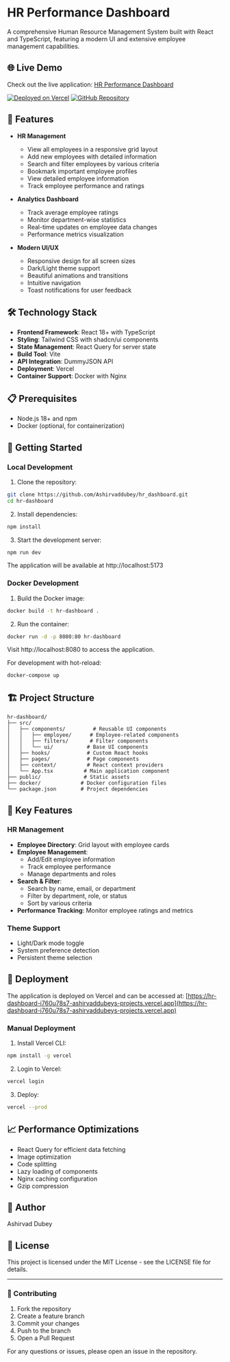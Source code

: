 # HR Performance Dashboard

A comprehensive Human Resource Management System built with React and TypeScript, featuring a modern UI and extensive employee management capabilities.

## 🌐 Live Demo

Check out the live application: [HR Performance Dashboard](https://hr-dashboard-i760u78s7-ashirvaddubeys-projects.vercel.app)

[![Deployed on Vercel](https://img.shields.io/badge/Deployed%20on-Vercel-black.svg?style=flat-square&logo=vercel)](https://hr-dashboard-i760u78s7-ashirvaddubeys-projects.vercel.app)
[![GitHub Repository](https://img.shields.io/badge/GitHub-Repository-green.svg?style=flat-square&logo=github)](https://github.com/Ashirvaddubey/hr_dashboard)

## 🚀 Features

- **HR Management**
  - View all employees in a responsive grid layout
  - Add new employees with detailed information
  - Search and filter employees by various criteria
  - Bookmark important employee profiles
  - View detailed employee information
  - Track employee performance and ratings

- **Analytics Dashboard**
  - Track average employee ratings
  - Monitor department-wise statistics
  - Real-time updates on employee data changes
  - Performance metrics visualization

- **Modern UI/UX**
  - Responsive design for all screen sizes
  - Dark/Light theme support
  - Beautiful animations and transitions
  - Intuitive navigation
  - Toast notifications for user feedback

## 🛠️ Technology Stack

- **Frontend Framework**: React 18+ with TypeScript
- **Styling**: Tailwind CSS with shadcn/ui components
- **State Management**: React Query for server state
- **Build Tool**: Vite
- **API Integration**: DummyJSON API
- **Deployment**: Vercel
- **Container Support**: Docker with Nginx

## 📋 Prerequisites

- Node.js 18+ and npm
- Docker (optional, for containerization)

## 🚀 Getting Started

### Local Development

1. Clone the repository:
```bash
git clone https://github.com/Ashirvaddubey/hr_dashboard.git
cd hr-dashboard
```

2. Install dependencies:
```bash
npm install
```

3. Start the development server:
```bash
npm run dev
```

The application will be available at http://localhost:5173

### Docker Development

1. Build the Docker image:
```bash
docker build -t hr-dashboard .
```

2. Run the container:
```bash
docker run -d -p 8080:80 hr-dashboard
```

Visit http://localhost:8080 to access the application.

For development with hot-reload:
```bash
docker-compose up
```

## 🏗️ Project Structure

```
hr-dashboard/
├── src/
│   ├── components/         # Reusable UI components
│   │   ├── employee/      # Employee-related components
│   │   ├── filters/       # Filter components
│   │   └── ui/           # Base UI components
│   ├── hooks/            # Custom React hooks
│   ├── pages/            # Page components
│   ├── context/          # React context providers
│   └── App.tsx          # Main application component
├── public/              # Static assets
├── docker/             # Docker configuration files
└── package.json        # Project dependencies
```

## 🌟 Key Features

### HR Management
- **Employee Directory**: Grid layout with employee cards
- **Employee Management**: 
  - Add/Edit employee information
  - Track employee performance
  - Manage departments and roles
- **Search & Filter**: 
  - Search by name, email, or department
  - Filter by department, role, or status
  - Sort by various criteria
- **Performance Tracking**: Monitor employee ratings and metrics

### Theme Support
- Light/Dark mode toggle
- System preference detection
- Persistent theme selection

## 🚀 Deployment

The application is deployed on Vercel and can be accessed at:
[https://hr-dashboard-i760u78s7-ashirvaddubeys-projects.vercel.app](https://hr-dashboard-i760u78s7-ashirvaddubeys-projects.vercel.app)

### Manual Deployment

1. Install Vercel CLI:
```bash
npm install -g vercel
```

2. Login to Vercel:
```bash
vercel login
```

3. Deploy:
```bash
vercel --prod
```

## 📈 Performance Optimizations

- React Query for efficient data fetching
- Image optimization
- Code splitting
- Lazy loading of components
- Nginx caching configuration
- Gzip compression

## 👥 Author

Ashirvad Dubey

## 📄 License

This project is licensed under the MIT License - see the LICENSE file for details.

---

### 🤝 Contributing

1. Fork the repository
2. Create a feature branch
3. Commit your changes
4. Push to the branch
5. Open a Pull Request

For any questions or issues, please open an issue in the repository.
